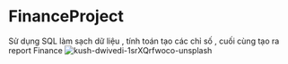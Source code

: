 # FinanceProject
Sử dụng SQL làm sạch dữ liệu , tính toán tạo các chỉ số , cuối cùng tạo ra report Finance
![kush-dwivedi-1srXQrfwoco-unsplash](https://github.com/danhkhanglamdata/FinanceProject/assets/153256289/d008ce8b-d05b-4913-a96f-35146ad3999c)
